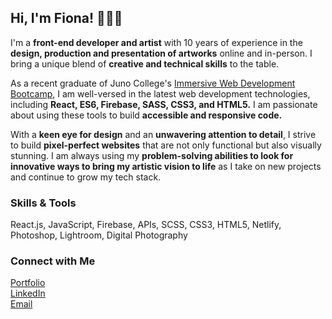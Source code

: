 ## Hi, I'm Fiona! 👩🏻‍💻
I'm a **front-end developer and artist** with 10 years of experience in the **design, production and presentation of artworks** online and in-person. I bring a unique blend of **creative and technical skills** to the table.

As a recent graduate of Juno College's <a href="https://junocollege.com/company/">Immersive Web Development Bootcamp</a>, I am well-versed in the latest web development technologies, including **React, ES6, Firebase, SASS, CSS3, and HTML5.** I am passionate about using these tools to build **accessible and responsive code.**

With a **keen eye for design** and an **unwavering attention to detail**, I strive to build **pixel-perfect websites** that are not only functional but also visually stunning. I am always using my **problem-solving abilities to look for innovative ways to bring my artistic vision to life** as I take on new projects and continue to grow my tech stack.

### Skills & Tools
React.js, JavaScript, Firebase, APIs, SCSS, CSS3, HTML5, Netlify, Photoshop, Lightroom, Digital Photography

### Connect with Me
<a href="https://freemark.dev">Portfolio</a><br>
<a href="https://www.linkedin.com/in/fiona-freemark/">LinkedIn</a><br>
<a href="mailto:freemark.dev@gmail.com">Email</a><br>
